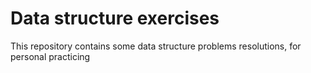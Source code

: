 # Data structure exercises
This repository contains some data structure problems resolutions, for personal practicing
